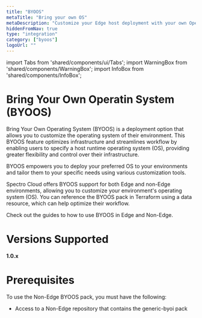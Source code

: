 ```yaml
---
title: "BYOOS"
metaTitle: "Bring your own OS"
metaDescription: "Customize your Edge host deployment with your own Operating System."
hiddenFromNav: true
type: "integration"
category: ["byoos"]
logoUrl: ""
---
```


import Tabs from 'shared/components/ui/Tabs';
import WarningBox from 'shared/components/WarningBox';
import InfoBox from 'shared/components/InfoBox';

# Bring Your Own Operatin System (BYOOS) 

Bring Your Own Operating System (BYOOS) is a deployment option that allows you to customize the operating system of their environment. 
This BYOOS feature optimizes infrastructure and streamlines workflow by enabling users to specify a host runtime operating system (OS), providing greater flexibility and control over their infrastructure. 

BYOOS empowers you to deploy your preferred OS to your environments and tailor them to your specific needs using various customization tools. 

Spectro Cloud offers BYOOS support for both Edge and non-Edge environments, allowing you to customize your environment's operating system (OS). You can reference the BYOOS pack in Terraform using a data resource, which can help optimize their workflow. 

Check out the guides to how to use BYOOS in Edge and Non-Edge.

# Versions Supported

**1.0.x**

# Prerequisites 

To use the Non-Edge BYOOS pack, you must have the following:

- Access to a Non-Edge repository that contains the generic-byoi pack